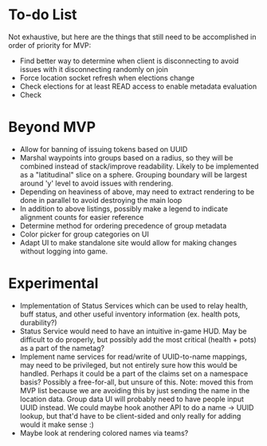 # To-do List
Not exhaustive, but here are the things that still need to be accomplished in order of priority for MVP:

- Find better way to determine when client is disconnecting to avoid issues with it disconnecting randomly on join
- Force location socket refresh when elections change
- Check elections for at least READ access to enable metadata evaluation
- Check 

# Beyond MVP
- Allow for banning of issuing tokens based on UUID
- Marshal waypoints into groups based on a radius, so they will be combined instead of stack/improve readability. Likely
  to be implemented as a "latitudinal" slice on a sphere. Grouping boundary will be largest around 'y' level to avoid
  issues with rendering.
- Depending on heaviness of above, may need to extract rendering to be done in parallel to avoid destroying the main loop
- In addition to above listings, possibly make a legend to indicate alignment counts for easier reference
- Determine method for ordering precedence of group metadata
- Color picker for group categories on UI
- Adapt UI to make standalone site would allow for making changes without logging into game.

# Experimental
- Implementation of Status Services which can be used to relay health, buff status, and other useful inventory
  information (ex. health pots, durability?)
- Status Service would need to have an intuitive in-game HUD. May be difficult to do properly, but possibly add
  the most critical (health + pots) as a part of the nametag?
- Implement name services for read/write of UUID-to-name mappings, may need to be privileged, but not entirely sure how
  this would be handled. Perhaps it could be a part of the claims set on a namespace basis? Possibly a free-for-all, but
  unsure of this. Note: moved this from MVP list because we are avoiding this by just sending the name in the location
  data. Group data UI will probably need to have people input UUID instead. We could maybe hook another API to do a
  name -> UUID lookup, but that'd have to be client-sided and only really for adding would it make sense :)
- Maybe look at rendering colored names via teams?
